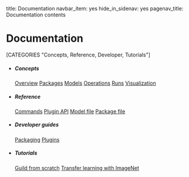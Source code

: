 title: Documentation
navbar_item: yes
hide_in_sidenav: yes
pagenav_title: Documentation contents

# Documentation

[CATEGORIES "Concepts, Reference, Developer, Tutorials"]

<ul class="categorized-view">
<li>
<h5>Concepts</h5>
<a href="overview">Overview</a>
<a href="packages">Packages</a>
<a href="models">Models</a>
<a href="operations">Operations</a>
<a href="runs">Runs</a>
<a href="visual">Visualization</a>
</li>

<li>
<h5>Reference</h5>
<a href="commands">Commands</a>
<a href="">Plugin API</a>
<a href="">Model file</a>
<a href="">Package file</a>
</li>

<li>
<h5>Developer guides</h5>
<a href="#">Packaging</a>
<a href="#">Plugins</a>
</li>

<li>
<h5>Tutorials</h5>
<a href="#">Guild from scratch</a>
<a href="#">Transfer learning with ImageNet</a>
</li>
</ul>
